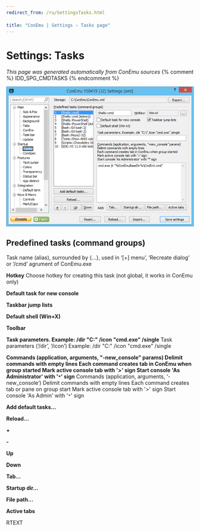 ```yaml
---
redirect_from: /ru/SettingsTasks.html

title: "ConEmu | Settings › Tasks page"
---
```


# Settings: Tasks

*This page was generated automatically from ConEmu sources*
{% comment %} IDD_SPG_CMDTASKS {% endcomment %}

![ConEmu Settings: Tasks](/img/Settings-Tasks.png)



## Predefined tasks (command groups)

Task name (alias), surrounded by {...}, used in ‘[+] menu’, ‘Recreate dialog’ or ‘/cmd’ agrument of ConEmu.exe

**Hotkey** Choose hotkey for creating this task (not global, it works in ConEmu only)

**Default task for new console** 

**Taskbar jump lists** 

**Default shell (Win+X)** 

**Toolbar** 

**Task parameters. Example: /dir "C:\" /icon "cmd.exe" /single** Task parameters (‘/dir’, ‘/icon’) Example: /dir "C:\" /icon "cmd.exe" /single



**Commands (application, arguments, "-new_console" params) Delimit commands with empty lines Each command creates tab in ConEmu when group started Mark active console tab with '>' sign Start console 'As Administrator' with '`*`' sign** Commands (application, arguments, ‘-new_console’) Delimit commands with empty lines Each command creates tab or pane on group start Mark active console tab with '>' sign Start console 'As Admin' with '`*`' sign

**Add default tasks...** 

**Reload...** 

**+** 

**-** 

**Up** 

**Down** 

**Tab...** 

**Startup dir...** 

**File path...** 

**Active tabs** 

RTEXT



